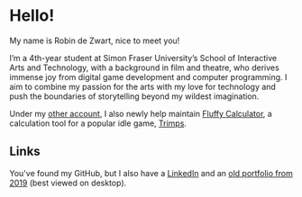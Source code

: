# Hello!

My name is Robin de Zwart, nice to meet you!

I’m a 4th-year student at Simon Fraser University’s School of Interactive Arts and Technology, with a background in film and theatre, who derives immense joy from digital game development and computer programming. I aim to combine my passion for the arts with my love for technology and push the boundaries of storytelling beyond my wildest imagination.

Under my [other account](https://github.com/moukimyr), I also newly help maintain [Fluffy Calculator](https://github.com/fluffyCalculator/fluffycalculator.github.io), a calculation tool for a popular idle game, [Trimps](https://trimps.github.io/).

## Links

You've found my GitHub, but I also have a [LinkedIn](https://www.linkedin.com/in/rdezwart/) and an [old portfolio from 2019](https://robindezwart.com/) (best viewed on desktop).
